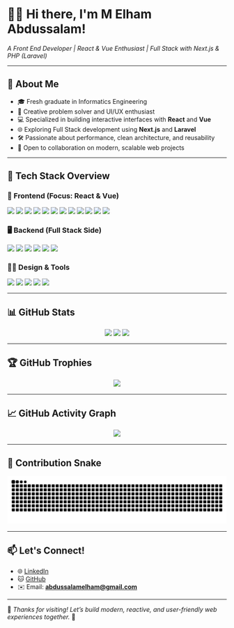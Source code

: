 <!--
Front End Developer passionate about crafting modern, responsive, and user-friendly web applications.  
Focused on building Full Stack solutions using React, Vue, Next.js, and PHP (Laravel).
-->

# 👨‍💻 Hi there, I'm M Elham Abdussalam!

_A Front End Developer | React & Vue Enthusiast | Full Stack with Next.js & PHP (Laravel)_

---

## 🚀 About Me

- 🎓 Fresh graduate in Informatics Engineering  
- 🧠 Creative problem solver and UI/UX enthusiast  
- 💻 Specialized in building interactive interfaces with **React** and **Vue**  
- 🌐 Exploring Full Stack development using **Next.js** and **Laravel**  
- 🛠️ Passionate about performance, clean architecture, and reusability  
- 🤝 Open to collaboration on modern, scalable web projects  

---

## 🧰 Tech Stack Overview

### 🎨 Frontend (Focus: React & Vue)
<div>
  <img src="https://img.shields.io/badge/HTML-E34F26?style=for-the-badge&logo=html5&logoColor=white" />
  <img src="https://img.shields.io/badge/CSS-1572B6?style=for-the-badge&logo=css3&logoColor=white" />
  <img src="https://img.shields.io/badge/JavaScript-F7DF1E?style=for-the-badge&logo=javascript&logoColor=black" />
  <img src="https://img.shields.io/badge/TypeScript-007ACC?style=for-the-badge&logo=typescript&logoColor=white" />
  <img src="https://img.shields.io/badge/TailwindCSS-38B2AC?style=for-the-badge&logo=tailwind-css&logoColor=white" />
  <img src="https://img.shields.io/badge/React-20232A?style=for-the-badge&logo=react&logoColor=61DAFB" />
  <img src="https://img.shields.io/badge/Next.js-000?style=for-the-badge&logo=nextdotjs&logoColor=white" />
  <img src="https://img.shields.io/badge/Vue.js-35495E?style=for-the-badge&logo=vuedotjs&logoColor=4FC08D" />
  <img src="https://img.shields.io/badge/Nuxt.js-00C58E?style=for-the-badge&logo=nuxtdotjs&logoColor=white" />
  <img src="https://img.shields.io/badge/Vite-B73BFE?style=for-the-badge&logo=vite&logoColor=FFD62E" />
  <img src="https://img.shields.io/badge/Zustand-764ABC?style=for-the-badge&logo=react-query&logoColor=white" />
  <img src="https://img.shields.io/badge/Pinia-42B883?style=for-the-badge&logo=vue.js&logoColor=white" />
</div>

### 🖥️ Backend (Full Stack Side)
<div>
  <img src="https://img.shields.io/badge/PHP-777BB4?style=for-the-badge&logo=php&logoColor=white" />
  <img src="https://img.shields.io/badge/Laravel-FF2D20?style=for-the-badge&logo=laravel&logoColor=white" />
  <img src="https://img.shields.io/badge/MySQL-4479A1?style=for-the-badge&logo=mysql&logoColor=white" />
  <img src="https://img.shields.io/badge/Livewire-4E56A6?style=for-the-badge&logo=livewire&logoColor=white" />
  <img src="https://img.shields.io/badge/XAMPP-FB7A24?style=for-the-badge&logo=xampp&logoColor=white" />
  <img src="https://img.shields.io/badge/Postman-FF6C37?style=for-the-badge&logo=postman&logoColor=white" />
</div>

### 🧑‍🎨 Design & Tools
<div>
  <img src="https://img.shields.io/badge/Figma-F24E1E?style=for-the-badge&logo=figma&logoColor=white" />
  <img src="https://img.shields.io/badge/Canva-00C4CC?style=for-the-badge&logo=canva&logoColor=white" />
  <img src="https://img.shields.io/badge/Photoshop-31A8FF?style=for-the-badge&logo=Adobe%20Photoshop&logoColor=black" />
  <img src="https://img.shields.io/badge/Illustrator-FF9A00?style=for-the-badge&logo=adobe%20illustrator&logoColor=white" />
  <img src="https://img.shields.io/badge/VS_Code-007ACC?style=for-the-badge&logo=visual-studio-code&logoColor=white" />
</div>

---

## 📊 GitHub Stats

<div align="center">
  <img src="https://github-readme-stats.vercel.app/api?username=ElhamAbdussalam&show_icons=true&theme=dracula&hide_border=false&include_all_commits=true&count_private=true" height="180" />
  <img src="https://github-readme-streak-stats.herokuapp.com/?user=ElhamAbdussalam&theme=dracula&hide_border=false" height="180" />
  <img src="https://github-readme-stats.vercel.app/api/top-langs/?username=ElhamAbdussalam&layout=compact&theme=dracula&hide_border=false&langs_count=10" height="180" />
</div>

---

## 🏆 GitHub Trophies

<div align="center">
  <img src="https://github-profile-trophy.vercel.app/?username=ElhamAbdussalam&theme=dracula&no-frame=true&column=7&margin-w=10" />
</div>

---

## 📈 GitHub Activity Graph

<div align="center">
  <img src="https://github-readme-activity-graph.vercel.app/graph?username=ElhamAbdussalam&theme=dracula&area=true&hide_border=false" />
</div>

---

## 🐍 Contribution Snake

<div align="center">
  <img src="https://raw.githubusercontent.com/ElhamAbdussalam/ElhamAbdussalam/output/snake.svg" alt="Snake animation" />
</div>

---

## 📫 Let's Connect!

- 🌐 [LinkedIn](https://www.linkedin.com/in/m-elham-abdussalam)  
- 🐱 [GitHub](https://github.com/ElhamAbdussalam)  
- ✉️ Email: **abdussalamelham@gmail.com**

---

💬 _Thanks for visiting! Let’s build modern, reactive, and user-friendly web experiences together._ 🚀
